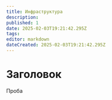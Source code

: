 ```yaml
---
title: Инфраструктура
description: 
published: 1
date: 2025-02-03T19:21:42.295Z
tags: 
editor: markdown
dateCreated: 2025-02-03T19:21:42.295Z
---
```


# Заголовок

Проба